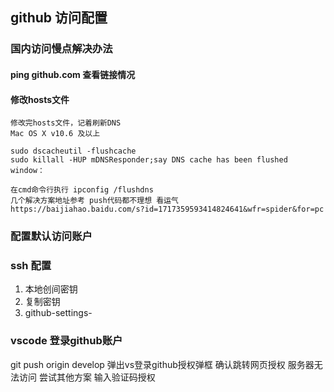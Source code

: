 ## github 访问配置
### 国内访问慢点解决办法
#### ping github.com 查看链接情况
#### 修改hosts文件

```
修改完hosts文件，记着刷新DNS
Mac OS X v10.6 及以上

sudo dscacheutil -flushcache
sudo killall -HUP mDNSResponder;say DNS cache has been flushed
window：

在cmd命令行执行 ipconfig /flushdns 
几个解决方案地址参考 push代码都不理想 看运气
https://baijiahao.baidu.com/s?id=1717359593414824641&wfr=spider&for=pc

```

### 配置默认访问账户
### ssh 配置
1. 本地创间密钥
2. 复制密钥
3. github-settings-

### vscode 登录github账户

git push origin develop 弹出vs登录github授权弹框 
确认跳转网页授权
服务器无法访问 尝试其他方案
输入验证码授权